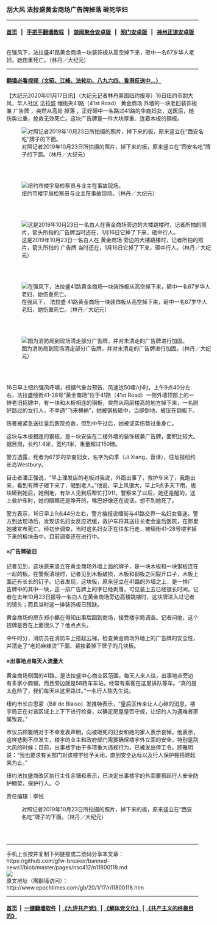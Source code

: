 ### 刮大风 法拉盛黄金商场广告牌掉落 砸死华妇
------------------------

#### [首页](https://github.com/gfw-breaker/banned-news1/blob/master/README.md) &nbsp;&nbsp;|&nbsp;&nbsp; [手把手翻墙教程](https://github.com/gfw-breaker/guides/wiki) &nbsp;&nbsp;|&nbsp;&nbsp; [禁闻聚合安卓版](https://github.com/gfw-breaker/bn-android) &nbsp;&nbsp;|&nbsp;&nbsp; [网门安卓版](https://github.com/oGate2/oGate) &nbsp;&nbsp;|&nbsp;&nbsp; [神州正道安卓版](https://github.com/SzzdOgate/update) 



<div><img alt="" class="aligncenter wp-post-image" src="http://i.epochtimes.com/assets/uploads/2020/01/eb2d8276bb001c6110a805d9a5d75d6c-600x400.jpg"/>
<div class="red16 caption">
 <p>
  在强风下，法拉盛41路黄金商场一块装饰板从高空掉下来，砸中一名67岁华人老妇，她伤重死亡。（林丹／大纪元）
 </p>
</div>
</div><hr/>

#### [翻墙必看视频（文昭、江峰、法轮功、八九六四、香港反送中...）](http://167.172.214.107/home.html)

<div><p>
 【大纪元2020年01月17日讯】（大纪元记者林丹美国纽约报导）16日纽约市刮大风，华人社区
 <ok href="http://www.epochtimes.com/gb/tag/%E6%B3%95%E6%8B%89%E7%9B%9B.html">
  法拉盛
 </ok>
 缅街夹41路（41st Road）
 <ok href="http://www.epochtimes.com/gb/tag/%E9%BB%84%E9%87%91%E5%95%86%E5%9C%BA.html">
  黄金商场
 </ok>
 外墙的一块老旧装饰板兼
 <ok href="http://www.epochtimes.com/gb/tag/%E5%B9%BF%E5%91%8A%E7%89%8C.html">
  广告牌
 </ok>
 ，突然从高处
 <ok href="http://www.epochtimes.com/gb/tag/%E6%8E%89%E8%90%BD.html">
  掉落
 </ok>
 ，正好砸中一名路过41路的华裔妇女，送医后，她伤势过重，抢救无效死亡。这块广告牌是一件大块厚重、连着木板的钢板。
</p>
<figure class="wp-caption aligncenter" id="11800126" style="width: 500px">
 <img alt="对照记者2019年10月23日所拍摄的照片，掉下来的板，原来竖立在“西安名吃”牌子的下面。" src="http://i.epochtimes.com/assets/uploads/2020/01/641eef1d95c692cad250d96861e7c993-450x238.jpg"/>
 <br/><figcaption class="wp-caption-text">
  对照记者2019年10月23日所拍摄的照片，掉下来的板，原来竖立在“西安名吃”牌子的下面。（林丹／大纪元）
 </figcaption><br/>
</figure><br/>
<figure class="wp-caption aligncenter" id="11800124" style="width: 500px">
 <img alt="纽约市楼宇局检察员与业主在事故现场。" src="http://i.epochtimes.com/assets/uploads/2020/01/77644d49a7b299ccc65baf79c07a6894-450x600.jpg"/>
 <br/><figcaption class="wp-caption-text">
  纽约市楼宇局检察员与业主在事故现场。（林丹／大纪元）
 </figcaption><br/>
</figure><br/>
<figure class="wp-caption aligncenter" id="11800123" style="width: 500px">
 <img alt="这是2019年10月23日一名白人在黄金商场旁边的大楼跳楼时，记者所拍的照片，箭头所指的广告牌当时还在，1月16日它掉了下来，砸中行人。" src="http://i.epochtimes.com/assets/uploads/2020/01/de50ecc59f4ad02c5002261bfc04085d-450x338.jpg"/>
 <br/><figcaption class="wp-caption-text">
  这是2019年10月23日一名白人在
  <ok href="http://www.epochtimes.com/gb/tag/%E9%BB%84%E9%87%91%E5%95%86%E5%9C%BA.html">
   黄金商场
  </ok>
  旁边的大楼跳楼时，记者所拍的照片，箭头所指的
  <ok href="http://www.epochtimes.com/gb/tag/%E5%B9%BF%E5%91%8A%E7%89%8C.html">
   广告牌
  </ok>
  当时还在，1月16日它掉了下来，砸中行人。（林丹／大纪元）
 </figcaption><br/>
</figure><br/>
<figure class="wp-caption aligncenter" id="11800122" style="width: 500px">
 <img alt="在强风下，法拉盛41路黄金商场一块装饰板从高空掉下来，砸中一名67岁华人老妇，她伤重死亡。" src="http://i.epochtimes.com/assets/uploads/2020/01/129fe04605272850a7b3fd51ae23c264-450x338.jpg"/>
 <br/><figcaption class="wp-caption-text">
  在强风下，
  <ok href="http://www.epochtimes.com/gb/tag/%E6%B3%95%E6%8B%89%E7%9B%9B.html">
   法拉盛
  </ok>
  41路黄金商场一块装饰板从高空掉下来，砸中一名67岁华人老妇，她伤重死亡。（林丹／大纪元）
 </figcaption><br/>
</figure><br/>
<figure class="wp-caption aligncenter" id="11800121" style="width: 500px">
 <img alt="图为消防局到现场清走部分广告牌，并对未清走的广告牌进行加固。" src="http://i.epochtimes.com/assets/uploads/2020/01/380092dc84e32fbb04b86f37d61f3d46-450x338.jpg"/>
 <br/><figcaption class="wp-caption-text">
  图为消防局到现场清走部分广告牌，并对未清走的广告牌进行加固。（林丹／大纪元）
 </figcaption><br/>
</figure><br/>
<p>
 16日早上纽约强风呼啸，根据气象台预告，风速达50哩/小时。上午9点40分左右，法拉盛缅街41-28号“黄金商场”位于41路（41st Road）一侧外墙顶部上的一排老旧招牌中，有一块和木板相连的钢板，突然从两层楼高的地方掉下来，一名刚好路过的女行人，不幸遇“飞来横祸”，她被钢板砸中，当即倒地，被压在钢板下。
</p>
<p>
 伤者被紧急送往皇后医院抢救，但到中午过后，她被证实伤势过重身亡。
</p>
<p>
 这块与木板相连的钢板，是一块安装在二楼外墙的装饰板兼广告牌，面积比较大。据目测，长约1.4米，宽约1米，重量超过150磅。
</p>
<p>
 警方透露，死者为67岁的华裔妇女，名字为向季（Ji Xiang，音译），住址报纽约长岛Westbury。
</p>
<p>
 目击者潘正强说，“早上理发店的老板对我说，外面出事了，救护车来了，我跑出来，看到有牌子砸下来了，砸到老人。”他说，早上风很大，早上9点多天下雨，板块砸到她后，她倒地，有华人见到后帮忙打911，警察来了以后，她还是醒的，送上救护车时，她的眼睛还是睁开的，嘴巴好像还在说话。想不到她死了。
</p>
<p>
 警方表示，16日早上9点44分左右，警方接报说缅街与41路交界一名妇女昏迷。警方到达现场后，发现该名妇女反应迟缓，救护车将其送往长老会皇后医院，在那里她被宣布死亡。经初步调查，当时这名妇女正在往东行走，被缅街41-28号楼宇掉下来的板块击中。目前调查还在进行中。
</p>
<h4>
 ×广告牌破旧
</h4>
<p>
 记者见到，这块原来竖立在黄金商场外墙上面的牌子，是一块木板和一块钢板连在一起的板。在警察清理时，记者见到木板破损，木板和钢板之间裂开口子，木板上面还有长长的钉子。记者发现，这块板，原来竖立在41路的外墙之上，是一排广告牌中的其中一块，这一排广告牌上的字已经剥落，可见装上去已经很长时间。记者在去年10月23日报导一名白人在黄金商场旁边高楼跳楼时，这块牌进入过记者的镜头；而且当时这一排装饰板已残缺。
</p>
<p>
 黄金商场的房东郑小麒在得知出事后回到商场，接受楼宇局调查。记者问他，这个招牌是否在上面很久了？他点点头。
</p>
<p>
 中午时分，消防员在消防车上搭起云梯，检查黄金商场外墙上的广告牌的安全性，并清走了“老妈麻辣烫”下面、紧挨着掉下牌子的几块板。
</p>
<h4>
 ×出事地点每天人流量大
</h4>
<p>
 黄金商场侧面的41路，是法拉盛中心商业区范围，每天人来人往，出事地点旁边有多家小商铺，而且旁边就是58路车车站，经常有乘客在这里排队等车。“真的是太危险了，我们每天从这里路过。”一名行人陈先生说。
</p>
<p>
 纽约市长白思豪（Bill de Blaiso）发推特表示，“皇后区传来让人心碎的消息，楼宇局正在对该区域上上下下进行检查，以确定房屋是否守规，让纽约人为遇难者家属致哀。”
</p>
<p>
 市议员顾雅明对于不幸发表声明，向被砸死的妇女和她的家人表示哀悼。他表示，这样悲剧不应发生，楼宇的业主和政府部门需要确保楼宇外立面的安全，特别是刮大风的时候；目前，出事楼宇由于多项重大违规行为，已被发出停工令。顾雅明说：“我也要求有关部门对该楼宇给予关闭，直到安全达标以及行人保护棚搭建起来为止。”
</p>
<p>
 纽约法拉盛商改区执行主任余钿崧表示，已决定出事楼宇的外面要搭起行人安全防护棚架，保护行人。◇
</p>
<p>
 责任编辑：李悦
</p>
<figure class="wp-caption aligncenter" id="attachment_11800126" style="width: 450px">
 <ok href="http://i.epochtimes.com/assets/uploads/2020/01/641eef1d95c692cad250d96861e7c993.jpg">
  <img alt="" class="size-medium wp-image-11800126" src="http://i.epochtimes.com/assets/uploads/2020/01/641eef1d95c692cad250d96861e7c993-450x238.jpg"/>
 </ok>
 <br/><figcaption class="wp-caption-text">
  对照记者2019年10月23日所拍摄的照片，掉下来的板，原来竖立在“西安名吃”牌子的下面。（林丹／大纪元）
 </figcaption><br/>
</figure><br/>
</div>
<hr/>
手机上长按并复制下列链接或二维码分享本文章：<br/>
https://github.com/gfw-breaker/banned-news1/blob/master/pages/nsc412/n11800118.md <br/>
<a href='https://github.com/gfw-breaker/banned-news1/blob/master/pages/nsc412/n11800118.md'><img src='https://github.com/gfw-breaker/banned-news1/blob/master/pages/nsc412/n11800118.md.png'/></a> <br/>
原文地址（需翻墙访问）：http://www.epochtimes.com/gb/20/1/17/n11800118.htm


------------------------
#### [首页](https://github.com/gfw-breaker/banned-news1/blob/master/README.md) &nbsp;|&nbsp; [一键翻墙软件](https://github.com/gfw-breaker/nogfw/blob/master/README.md) &nbsp;| [《九评共产党》](https://github.com/gfw-breaker/9ping.md/blob/master/README.md#九评之一评共产党是什么) | [《解体党文化》](https://github.com/gfw-breaker/jtdwh.md/blob/master/README.md) | [《共产主义的终极目的》](https://github.com/gfw-breaker/gczydzjmd.md/blob/master/README.md)


<img src='http://gfw-breaker.win/banned-news/pages/nsc412/n11800118.md' width='0px' height='0px'/>